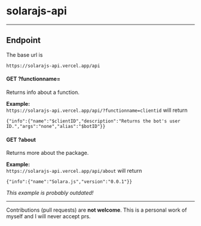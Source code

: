 # solarajs-api
---

## Endpoint
The base url is
```
https://solarajs-api.vercel.app/api
```

#### GET ?functionname=
Returns info about a function.

**Example:**<br>
`https://solarajs-api.vercel.app/api/?functionname=clientid` will return
```
{"info":{"name":"$clientID","description":"Returns the bot's user ID.","args":"none","alias":"$botID"}}
```

#### GET ?about
Returns more about the package.

**Example:**<br>
`https://solarajs-api.vercel.app/api/about` will return
```
{"info":{"name":"Solara.js","version":"0.0.1"}}
```
*This example is probably outdated!*

---
Contributions (pull requests) are **not welcome**. This is a personal work of myself and I will never accept prs.